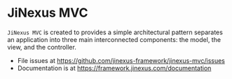 # JiNexus MVC

`JiNexus MVC` is created to provides a simple architectural pattern separates an application into 
three main interconnected components: the model, the view, and the controller.

- File issues at https://github.com/jinexus-framework/jinexus-mvc/issues
- Documentation is at https://framework.jinexus.com/documentation